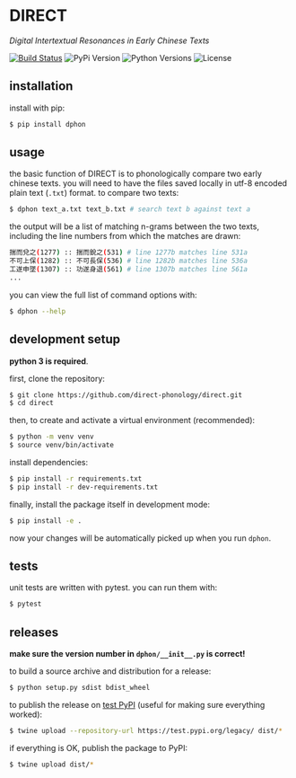 # DIRECT
_Digital Intertextual Resonances in Early Chinese Texts_

[![Build Status](https://travis-ci.org/direct-phonology/direct.svg?branch=master)](https://travis-ci.org/direct-phonology/direct)
![PyPi Version](https://img.shields.io/pypi/v/dphon.svg?style=flat)
![Python Versions](https://img.shields.io/pypi/pyversions/dphon.svg?style=flat)
![License](https://img.shields.io/pypi/l/dphon.svg?style=flat)

## installation

install with pip:

```sh
$ pip install dphon
```

## usage

the basic function of DIRECT is to phonologically compare two early chinese texts. you will need to have the files saved locally in utf-8 encoded plain text (`.txt`) format. to compare two texts:

```sh
$ dphon text_a.txt text_b.txt # search text b against text a
```

the output will be a list of matching n-grams between the two texts, including the line numbers from which the matches are drawn:

```sh
揣而兌之(1277) :: 揣而銳之(531) # line 1277b matches line 531a
不可上保(1282) :: 不可長保(536) # line 1282b matches line 536a
工遂申墜(1307) :: 功遂身退(561) # line 1307b matches line 561a
...
```

you can view the full list of command options with:
```sh
$ dphon --help
```

## development setup

**python 3 is required**. 

first, clone the repository:

```sh
$ git clone https://github.com/direct-phonology/direct.git
$ cd direct
```

then, to create and activate a virtual environment (recommended):

```sh
$ python -m venv venv
$ source venv/bin/activate
```

install dependencies:

```sh
$ pip install -r requirements.txt
$ pip install -r dev-requirements.txt
```

finally, install the package itself in development mode:

```sh
$ pip install -e .
```

now your changes will be automatically picked up when you run `dphon`.

## tests

unit tests are written with pytest. you can run them with:

```sh
$ pytest
```

## releases

**make sure the version number in `dphon/__init__.py` is correct!**

to build a source archive and distribution for a release:

```sh
$ python setup.py sdist bdist_wheel
```

to publish the release on [test PyPI](https://test.pypi.org/) (useful for making sure everything worked):

```sh
$ twine upload --repository-url https://test.pypi.org/legacy/ dist/*
```

if everything is OK, publish the package to PyPI:

```sh
$ twine upload dist/*
```
